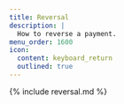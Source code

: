 ```yaml
---
title: Reversal
description: |
  How to reverse a payment.
menu_order: 1600
icon:
  content: keyboard_return
  outlined: true
---
```


{% include reversal.md %}
